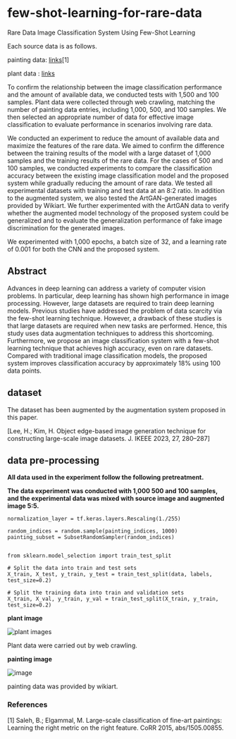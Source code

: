 # few-shot-learning-for-rare-data
Rare Data Image Classification System Using Few-Shot Learning

Each source data is as follows.

painting data: [links](https://www.kaggle.com/datasets/steubk/wikiart)[1]

plant data : [links](https://github.com/juhyeok99/few-shot-learning-for-rare-data/tree/main/plant%20dataset/plant%20source%20image)

To confirm the relationship between the image classification performance and the amount of available data, we conducted tests with 1,500 and 100 samples. Plant data were collected through web crawling, matching the number of painting data entries, including 1,000, 500, and 100 samples. We then selected an appropriate number of data for effective image classification to evaluate performance in scenarios involving rare data.

We conducted an experiment to reduce the amount of available data and maximize the features of the rare data. We aimed to confirm the difference between the training results of the model with a large dataset of 1,000 samples and the training results of the rare data. For the cases of 500 and 100 samples, we conducted experiments to compare the classification accuracy between the existing image classification model and the proposed system while gradually reducing the amount of rare data. We tested all experimental datasets with training and test data at an 8:2 ratio. In addition to the augmented system, we also tested the ArtGAN-generated images provided by Wikiart. We further experimented with the ArtGAN data to verify whether the augmented model technology of the proposed system could be generalized and to evaluate the generalization performance of fake image discrimination for the generated images.

We experimented with 1,000 epochs, a batch size of 32, and a learning rate of 0.001 for both the CNN and the proposed system.

## Abstract

Advances in deep learning can address a variety of computer vision problems. In particular, deep learning has shown high performance in image processing. However, large datasets are required to train deep learning models. Previous studies have addressed the problem of data scarcity via the few-shot learning technique. However, a drawback of these studies is that large datasets are required when new tasks are performed. Hence, this study uses data augmentation techniques to address this shortcoming. Furthermore, we propose an image classification system with a few-shot learning technique that achieves high accuracy, even on rare datasets. Compared with traditional image classification models, the proposed system improves classification accuracy by approximately 18% using 100 data points.

## dataset

The dataset has been augmented by the augmentation system proposed in this paper.

[Lee, H.; Kim, H. Object edge-based image generation technique for constructing large-scale image datasets. J. IKEEE 2023, 27, 280–287]

## data pre-processing

**All data used in the experiment follow the following pretreatment.**

**The data experiment was conducted with 1,000 500 and 100 samples, and the experimental data was mixed with source image and augmented image 5:5.**


```
normalization_layer = tf.keras.layers.Rescaling(1./255)

random_indices = random.sample(painting_indices, 1000)
painting_subset = SubsetRandomSampler(random_indices)


from sklearn.model_selection import train_test_split

# Split the data into train and test sets
X_train, X_test, y_train, y_test = train_test_split(data, labels, test_size=0.2)

# Split the training data into train and validation sets
X_train, X_val, y_train, y_val = train_test_split(X_train, y_train, test_size=0.2)

```

**plant image**

![plant images](https://github.com/user-attachments/assets/cb2a76de-fbd3-4266-9682-42d2cfff0d81)

Plant data were carried out by web crawling.


**painting image**

![image](https://github.com/user-attachments/assets/0582059e-a1ab-4bbc-b5ea-f6f1e1e8e089)

painting data was provided by wikiart.

### References
[1]	Saleh, B.; Elgammal, M. Large-scale classification of fine-art paintings: Learning the right metric on the right feature. CoRR 2015, abs/1505.00855.
